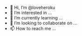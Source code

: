 - 👋 Hi, I’m @loveheroku
- 👀 I’m interested in ...
- 🌱 I’m currently learning ...
- 💞️ I’m looking to collaborate on ...
- 📫 How to reach me ...

<!---
loveheroku/loveheroku is a ✨ special ✨ repository because its `README.md` (this file) appears on your GitHub profile.
You can click the Preview link to take a look at your changes.
--->
